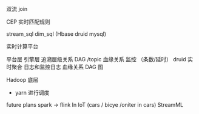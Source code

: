 双流 join

CEP 实时匹配规则

stream_sql 
dim_sql (Hbase druid mysql)

实时计算平台

平台层
引擎层
追溯层级关系 DAG /topic 血缘关系
监控 （条数/延时）
druid 实时聚合 日志和监控日志
血缘关系 DAG 图
    

Hadoop 底层
  * yarn 进行调度

future plans 
spark -> flink
In loT (cars / bicye /oniter in cars)
StreamML